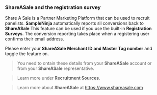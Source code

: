 ### ShareASale and the registration survey

Share A Sale is a Partner Marketing Platform that can be used to recruit panelists. **SampleNinja** automatically reports sll conversions back to **ShareASale** This feature can be used if you use the built-in **Registration Surveys**. The conversion reporting takes place when a registering user confirms their email address.

Please enter your **ShareASale Merchant ID and Master Tag number** and toggle the feature on.

> You need to ontain these details from your **ShareASale** account or from your **ShareASale** representative.

> Learn more under **Recruitment Sources**.

> Learn more about **ShareASale** at https://www.shareasale.com
